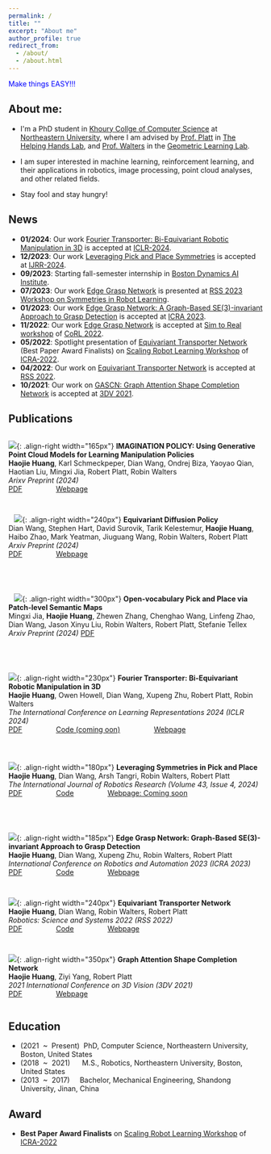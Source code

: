 ```yaml
---
permalink: /
title: ""
excerpt: "About me"
author_profile: true
redirect_from: 
  - /about/
  - /about.html
---
```

 <span style="color:blue">Make things EASY!!!</span>
## About me:
* I'm a PhD student in [Khoury Collge of Computer Science](https://www.khoury.northeastern.edu/people/haojie-huang/) at [Northeastern University](https://www.northeastern.edu), where I am advised by
[Prof. Platt](https://www2.ccs.neu.edu/research/helpinghands/people/) in [The Helping Hands Lab](https://www2.ccs.neu.edu/research/helpinghands/), and [Prof. Walters](http://www.robinwalters.com/index.html) in the [Geometric Learning Lab](http://www.robinwalters.com/pages/geometric-learning-lab.html).

* I am super interested in machine learning, reinforcement learning, and their applications in robotics, image processing, point cloud analyses, and other related fields.

* Stay fool and stay hungry!

## News
* **01/2024**: Our work [Fourier Transporter: Bi-Equivariant Robotic Manipulation in 3D](https://openreview.net/forum?id=UulwvAU1W0) is accepted at [ICLR-2024](https://iclr.cc/Conferences/2024).
* **12/2023**: Our work [Leveraging Pick and Place Symmetries](https://arxiv.org/abs/2308.07948) is accepted at [IJRR-2024](https://journals.sagepub.com/doi/10.1177/02783649231225775).
* **09/2023**: Starting fall-semester internship in [Boston Dynamics AI Institute](https://theaiinstitute.com/).
* **07/2023**: Our work [Edge Grasp Network](https://openreview.net/forum?id=OFoo4631KAo) is presented at [RSS 2023 Workshop on Symmetries in Robot Learning](https://sites.google.com/view/rss23-sym).
* **01/2023**: Our work [Edge Grasp Network: A Graph-Based SE(3)-invariant Approach to Grasp Detection](https://arxiv.org/abs/2211.00191) is accepted at [ICRA 2023](https://www.icra2023.org/).
* **11/2022**: Our work [Edge Grasp Network](https://openreview.net/group?id=robot-learning.org/CoRL/2022/Workshop/Sim_to_Real#accept--poster-) is accepted at [Sim to Real workshop](https://sites.google.com/view/corl-22-sim-to-real/home) of [CoRL 2022](https://corl2022.org/).
* **05/2022**: Spotlight presentation of [Equivariant Transporter Network](https://drive.google.com/file/d/1jamVpGcn_C1xeoWgxqXI3KtDxpOohYHW/view) (Best Paper Award Finalists) on [Scaling Robot Learning Workshop](https://sites.google.com/view/icra22-srl) of [ICRA-2022](https://www.icra2022.org/program/awards).
* **04/2022**: Our work on [Equivariant Transporter Network](https://haojhuang.github.io/etp_page/) is accepted at [RSS 2022](https://roboticsconference.org/).
* **10/2021**: Our work on [GASCN: Graph Attention Shape Completion Network](https://arxiv.org/abs/2201.07937) is accepted at [3DV 2021](https://3dv2021.surrey.ac.uk/).

## Publications
` `  
![](images/grasp_flower.png){: .align-right width="165px"}
**IMAGINATION POLICY: Using Generative Point Cloud Models for Learning Manipulation Policies**  
**Haojie Huang**, Karl Schmeckpeper, Dian Wang, Ondrej Biza, Yaoyao Qian, Haotian Liu, Mingxi Jia, Robert Platt, Robin Walters  
*Arixv Preprint (2024)*  
[PDF](https://arxiv.org/abs/2406.11740) &nbsp; &nbsp; &nbsp; &nbsp; &nbsp; &nbsp; &nbsp; &nbsp;
[Webpage](https://haojhuang.github.io/imagine_page/)
` `  
` `  
` `  
` `  
` `
![](images/equidiff.gif){: .align-right width="240px"}
**Equivariant Diffusion Policy**  
Dian Wang, Stephen Hart, David Surovik, Tarik Kelestemur, **Haojie Huang**, Haibo Zhao, Mark Yeatman, Jiuguang Wang, Robin Walters, Robert Platt  
*Arxiv Preprint (2024)*  
[PDF](https://arxiv.org/abs/2407.01812) &nbsp; &nbsp; &nbsp; &nbsp; &nbsp; &nbsp; &nbsp; &nbsp;
[Webpage](https://pointw.github.io/equidiff_page/)
<!-- <button class="button-4" onclick="window.open('https://pointw.github.io/equidiff_page/','_blank')">Webpage</button>
<button class="button-4" onclick="window.open('https://arxiv.org/pdf/2407.01812','_blank')">PDF</button>
<br> -->
` `  
` `  
` `  
` `  
` `
![](images/mingxi_gem.png){: .align-right width="300px"}
**Open-vocabulary Pick and Place via Patch-level Semantic Maps**  
Mingxi Jia, **Haojie Huang**, Zhewen Zhang, Chenghao Wang, Linfeng Zhao, Dian Wang, Jason Xinyu Liu, Robin Walters, Robert Platt, Stefanie Tellex  
*Arxiv Preprint (2024)* 
[PDF](https://arxiv.org/abs/2406.15677) &nbsp; &nbsp; &nbsp; &nbsp; &nbsp; &nbsp; &nbsp; &nbsp;
` `  
` `  
` `  
` `  
` `

![](images/bi_equiv.png){: .align-right width="230px"}
**Fourier Transporter: Bi-Equivariant Robotic Manipulation in 3D**  
**Haojie Huang**, Owen Howell, Dian Wang, Xupeng Zhu, Robert Platt, Robin Walters  
*The International Conference on Learning Representations 2024 (ICLR 2024)*  
[PDF](https://arxiv.org/abs/2401.12046) &nbsp; &nbsp; &nbsp; &nbsp; &nbsp; &nbsp; &nbsp; &nbsp;
[Code (coming oon)]() &nbsp; &nbsp; &nbsp; &nbsp; &nbsp; &nbsp; &nbsp; &nbsp;
[Webpage](https://haojhuang.github.io/fourtran_page/)
` `  
` `  
` `  
` `  
` `  
![](images/stack_pyramid_no_target.png){: .align-right width="180px"}
**Leveraging Symmetries in Pick and Place**  
**Haojie Huang**, Dian Wang, Arsh Tangri, Robin Walters, Robert Platt  
*The International Journal of Robotics Research (Volume 43, Issue 4, 2024)*  
[PDF](https://arxiv.org/abs/2308.07948) &nbsp; &nbsp; &nbsp; &nbsp; &nbsp; &nbsp; &nbsp; &nbsp;
[Code](https://github.com/HaojHuang/Equivariant-Transporter-Net) &nbsp; &nbsp; &nbsp; &nbsp; &nbsp; &nbsp; &nbsp; &nbsp;
[Webpage: Coming soon]()
` `  
` `  
` `  
` `  
` `  
` `  
![](images/figure1_2d_tra.png){: .align-right width="185px"}
**Edge Grasp Network: Graph-Based SE(3)-invariant Approach to Grasp Detection**  
**Haojie Huang**, Dian Wang, Xupeng Zhu, Robin Walters, Robert Platt  
*International Conference on Robotics and Automation 2023 (ICRA 2023)*  
[PDF](https://arxiv.org/abs/2211.00191) &nbsp; &nbsp; &nbsp; &nbsp; &nbsp; &nbsp; &nbsp; &nbsp;
[Code](https://github.com/HaojHuang/Edge-Grasp-Network) &nbsp; &nbsp; &nbsp; &nbsp; &nbsp; &nbsp; &nbsp; &nbsp;
[Webpage](https://haojhuang.github.io/edge_grasp_page/)
` `  
` `  
` `  
` `  
![](images/cn_by_cn.png){: .align-right width="240px"}
**Equivariant Transporter Network**  
**Haojie Huang**, Dian Wang, Robin Walters, Robert Platt  
*Robotics: Science and Systems 2022 (RSS 2022)*  
[PDF](https://arxiv.org/abs/2202.09400) &nbsp; &nbsp; &nbsp; &nbsp; &nbsp; &nbsp; &nbsp; &nbsp;
[Code](https://github.com/HaojHuang/Equivariant-Transporter-Net) &nbsp; &nbsp; &nbsp; &nbsp; &nbsp; &nbsp; &nbsp; &nbsp;
[Webpage](https://haojhuang.github.io/etp_page/)
` `  
` `  
` `  
` `  
![](images/airplane.png){: .align-right width="350px"}
**Graph Attention Shape Completion Network**  
**Haojie Huang**, Ziyi Yang, Robert Platt  
*2021 International Conference on 3D Vision (3DV 2021)*  
[PDF](https://arxiv.org/abs/2201.07937) &nbsp; &nbsp; &nbsp; &nbsp; &nbsp; &nbsp; &nbsp; &nbsp;
[Webpage](https://yzylmc.github.io/presentation/GASCN-presentation/)
` `  
` `  
## Education 
* (2021&nbsp; ~ &nbsp;Present) &nbsp;PhD, Computer Science, Northeastern University, Boston, United States
* (2018&nbsp; ~ &nbsp;2021)&nbsp; &nbsp; &nbsp; M.S., Robotics, Northeastern University, Boston, United States
* (2013&nbsp; ~ &nbsp;2017)&nbsp; &nbsp; &nbsp;Bachelor, Mechanical Engineering, Shandong University, Jinan, China

## Award
* **Best Paper Award Finalists** on [Scaling Robot Learning Workshop](https://sites.google.com/view/icra22-srl) of [ICRA-2022](https://www.icra2022.org/program/awards)
